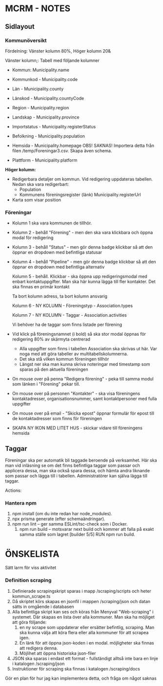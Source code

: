 # MCRM - NOTES

## Sidlayout

### Kommunöversikt

Fördelning: Vänster kolumn 80%, Höger kolumn 20&

Vänster kolumn;: Tabell med följande kolumner

* Kommun: Municipality.name 

* Kommunkod - Municipality.code
* Län - Municipality.county
* Länskod - Municipality.countyCode
* Region - Municipality.region
* Landskap - Municipality.province
* Importstatus - Municipality.registerStatus
* Befolkning - Municipality.population
* Hemsida - Municipality.homepage OBS! SAKNAS! Importera detta från filen /temp/Foreningar3.csv. Skapa även schema.
* Plattform - Municipality.platform

**Höger kolumn:**

* Redigerbara detaljer om kommun. Vid redigering uppdateras tabellen. Nedan ska vara redigerbart:
  * Population
  * Kommunens föreningsregister (länk) Municipality.registerUrl
* Karta som visar position



### Föreningar

* Kolumn 1 ska vara kommunen de tillhör. 

* Kolumn 2 - behåll "Förening" - men den ska vara klickbara och öppna modal för redigering

* Kolumn 3 - behåll "Status" -  men gör denna badge klickbar så att den öppnar en dropdown med befintliga statusar

* Kolumn 4 - behåll "Pipeline" - men gör denna badge klickbar så att den öppnar en dropdown med befintliga alternativ

  Kolumn 5 - behåll. Klickbar - ska öppna upp redigeringsmodal med enbart kontaktuppgifter. Man ska här kunna lägga till fler kontakter. Det ska finnas en primär kontakt

  Ta bort kolumn adress, ta bort kolumn ansvarig

  Kolumn 6 - NY KOLUMN - Föreningstyp - Association.types

  Kolumn 7 - NY KOLUMN - Taggar - Association.activities

  Vi behöver ha de taggar som finns listade per förening

* Vid klick på föreningsnamnet (i bold) så ska stor modal öppnas för redigering 80% av skärmyta centrerad

  * Alla uppgifter som finns i tabellen Association ska skrivas ut här. Var noga med att göra tabeller av multitabellskolumnerna. 
  * Det ska stå vilken kommun föreningen tillhör
  * Längst ner ska man kunna skriva noteringar med timestamp som sparas på den aktuella föreningen

* On mouse over på penna "Redigera förening" - peka till samma modul som länken i "Förening" pekar till. 

* On mouse over på personen "Kontakter" - ska visa föreningens kontaktadresser, organisationsnummer, samt kontaktpersoner med fulla uppgifter

* On mouse over på email - "Skicka epost" öppnar formulär för epost till de kontaktadresser som finns för föreningen

* SKAPA NY IKON MED LITET HUS - skickar vidare till föreningens hemsida



## Taggar

Föreningar ska per automatik bli taggade beroende på verksamhet. Här ska man vid inläsning se om det finns befintliga taggar som passar och applicera dessa, man ska också spara dessa, och hämta andra liknande som passar och lägga till i tabellen. Administratörer kan själva lägga till taggar. 

Actions:  

### Hantera npm

1. npm install (om du inte redan har node_modules).
2. npx prisma generate (efter schemaändringar).
3. npm run lint – ger samma ESLint/tsc-check som i Docker.
   1. npm run build – motsvarar next build och kommer att falla på exakt samma ställe som lagret [builder 5/5] RUN npm run build.



# ÖNSKELISTA

Sätt larm för viss aktivitet



### Definition scraping

1. Definierade scrapingskript sparas i mapp /scraping/scripts och heter kommun_scrape.ts
2. Då skriptet körs skapas en jsonfil i mappen /scraping/json och datan sätts in omgående i databasen
3. Alla befintliga skript kan ses och köras från Menyval "Web-scraping" i systemet. Där skapas en lista över alla kommuner. Man ska ha möjliget att göra följande: 
   1. en ny scrape som uppdaterar eller ersätter befintlig, scraping. Man ska kunna välja att köra flera eller alla kommuner för att scrapea igen.
   2. En länk för att öppna json-koden i en modal. möjligheter ska finnas att redigera denna.
   3. Möjlihet att öppna historiska json-filer 
4. JSON ska sparas i endast ett format - fullständigt alltså inte bara en linje i katalogen /scraping/json
5. Instruktioner för scraping ska finnas i katalogen /scraping/docs



Gör en plan för hur jag kan implementera detta, och fråga om något saknas